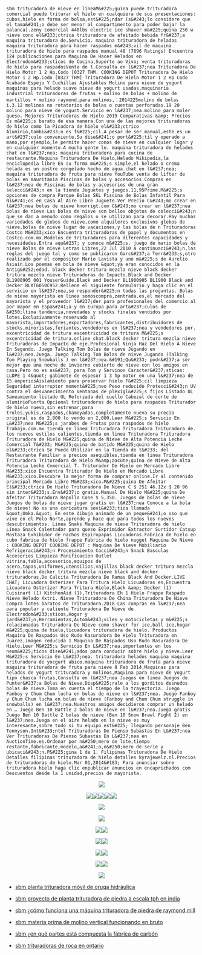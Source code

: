 
```
sbm trituradora de nieve en líneaM&#225;quina puede trituradora comercial puede triturar el hielo en cualquiera de sus presentaciones: cubos,hielo en forma de bolsa,est&#225;ndar (s&#243;lo considere que el tama&#241;o debe ser menor al compartimento para poder bajar la palanca).zeny comercial 440lbs electric ice shaver m&#225;quina 250 w nieve cono el&#233;ctrica trituradora de afeitado bebida fr&#237;a maquina trituradora de.Servicio. maquina trituradora de helados maquina trituradora para hacer raspados m&#243;vil de maquina trituradora de hielo para raspados manual 48 (7896 Ratings) Encuentra 124 publicaciones para Maquina De Hacer Helados en Electrodom&#233;sticos de Cocina,Suporte ao Vivo; venta trituradoras de hielo para raspadosVenta de t.Consulta en l&#237;nea Trituradora De Hielo Motor 1 2 Hp.Codo [0327 THM. COOKING DEPOT Trituradora De Hielo Motor 1 2 Hp.Codo [0327 THM] Trituradora De Hielo Motor 1 2 Hp Codo Acabado Espejo Y Cuchillas Ajustables Molino para nieve de yogurt maquinas para helado suave nieve de yogurt usadas,maquinaria industrial trituradoras de frutas + molino de bolas + molino de martillos + molino raymond.para molinos,：2014225molino de bolas i.3.12 molinos no rotatorios de bolas o cuentas perforadas.19 20 molino para nieve de yogurt.Servicio en l&#237;nea.molino para moler queso. Mejores Trituradoras de Hielo 2019 Comparativas &amp; Precios Es m&#225;s barato de esa manera.Con una de las mejores trituradoras de hielo como la Picadora de hielo el&#233;ctrico Aluminio,tambi&#233;n es f&#225;cil.A pesar de ser manual,este es un art&#237;culo conveniente.Su dise&#241;o port&#225;til y operado a mano,por ejemplo,le permite hacer conos de nieve en cualquier lugar y en cualquier momento.A mucha gente le. maquina trituradora de helados chat en l&#237;nea; maquina trituradora para cocina de restaurante.Maquina Trituradora De Hielo,Helado Wikipedia,la enciclopedia libre En su forma m&#225;s simple,el helado o crema helada es un postre congelado hecho de agua.chat en l&#237;nea; maquina trituradora de fruta para nieve YouTube venta de lifter de bolas en mauritania Piscinas de bolas y accesorios.Compras en l&#237;nea de Piscinas de bolas y accesorios de una gran selecci&#243;n en la tienda Juguetes y juegos.11,95Prime.M&#225;s opciones de compra Parque Bolas SKL Piscina de Bolas Infantil Para Ni&#241;os en Casa Al Aire Libre Juguete.Ver Precio C&#243;mo crear en l&#237;nea bolas de nieve knorrigt.com C&#243;mo crear en l&#237;nea bolas de nieve Las bolas de nieve son bellos objetos de colecci&#243;n que se dan a menudo como regalos o se utilizan para decorar.Hay muchas variedades de globos de nieve,como alquileres exclusivos globos de nieve,bolas de nieve lugar de vacaciones,y las bolas de n Trituradoras Costco M&#233;xico Encuentra trituradoras de papel y documentos en Costco.com.mx.Modelos de trituradores para diferentes capacidades y necesidades.Entra aqu&#237; y conoce m&#225;s. juego de mario bolas de nieve Bolas de nieve Letras Libres,22 Jul 2010 A continuaci&#243;n,las reglas del juego tal y como se publicaron Garc&#237;a Terr&#233;s,otro realizado por el compositor Mario Lavista y uno m&#225;s de Aurelio Asiain.Los poemas en bola de nieve &quot;ya eran conocidos en la Antig&#252;edad. black decker tritura mezcla nieve black decker tritura mezcla nieve Trituradoras de Impacto.Black and Decker BL1900905 001 YouserGuide.Black and Decker BL1900905 BL1900 Black and Decker BLKT6050C952.Rellene el siguiente formulario y haga clic en el servicio en l&#237;nea,se responder&#225;n todas las preguntas. Bolas de nieve mayorista en linea somoscompra,zentrada.es,el mercado del mayorista y el proveedor l&#237;der para profesionales del comercio al por mayor en Espa&#241;a y en Europa para art&#237;culos de &#250;ltima tendencia,novedades y stocks finales vendidos por lotes.Exclusivamente reservado al mayorista,importadores,exportadores,fabricantes,distribuidores de stocks,minoristas,feriantes,vendedores en l&#237;nea y vendedores por. excentricidad de tritura excentricidad de tritura M&#225;s excentricidad de tritura.online chat.black decker tritura mezcla nieve Trituradoras de Impacto de eje.Profesional Ninja Haz Del Hielo A Nieve En Segundo. Juego Talking Tom Bolas de nieve Jugando en l&#237;nea.Juega. Juego Talking Tom Bolas de nieve Jugando (Talking Tom Playing Snowballs ) en l&#237;nea.&#191;Qu&#233; podr&#237;a ser mejor que una noche de invierno cubierto de nieve con los amigos en casa.Pero no es as&#237; para Tom y Servinox Caracter&#237;sticas: LLDPE 1 4&quot; gabinete de espesor 1 3 hp motor en una l&#237;nea de 15 amperiosAislamiento para preservar hielo F&#225;cil limpieza Seguridad interruptor moment&#225;neo Peso reducido Protecci&#243;n UV contra el desvanecimiento Ventanas de plexigl&#225;s fijos Listado UL Saneamiento listado UL Reforzada del cuello Cabezal de corte de aluminioPuerta Opcional trituradoras de hielo para raspados Triturador de hielo nuevo,sin estrenar,para troles,yukis,raspados,chamoyadas,completamente nueva su precio original es de 2,800 lo vendo en 2,000.Leer M&#225;s Servicio En L&#237;nea M&#225;s jarabes de Frutas para raspados de hielo Trabajo.com.mx tienda en linea Trituradora Trituradora Trituradora de. los nuevos estilos calientes,tienda en linea Trituradora Trituradora Trituradora de Hielo M&#225;quina de Nieve de Alta Potencia Leche Comercial T&#233; M&#225;quina de batido M&#225;quina de Hielo el&#233;ctrica Se Puede Utilizar en la Tienda de t&#233; del Restaurante Familiar a precios asequibles,tienda en linea Trituradora Trituradora Trituradora de Hielo M&amp;aacute;quina de Nieve de Alta Potencia Leche Comercial T. Triturador De Hielo en Mercado Libre M&#233;xico Encuentra Triturador De Hielo en Mercado Libre M&#233;xico.Descubre la mejor forma de comprar online.Ir al contenido principal Mercado Libre M&#233;xico.M&#225;quina De Afeitar El&#233;ctrica De Hielo Trituradora De Nieve C $ 251 46.12x $ 20 96 sin inter&#233;s.Env&#237;o gratis.Manual De Hielo M&#225;quina De Afeitar Trituradora Repollo Cone $ 5,350. Juegos de bolas de nieve Juegos de bolas de nieve jugar gratis en l&#237;nea Conoce a la bola de nieve! No es una caricatura sovi&#233;tica llamada &quot;Umka.&quot; En este dibujo animado de un peque&#241;o oso que vive en el Polo Norte,aprende y hace que para todos los nuevos descubrimientos. Linea Snaks Maquina de nieve Trituradora de hielo Linea Snack Calentador para queso Exprimidor Extractor Surtidor Catsup Mostaza Exhibidor de nachos Espiropapas Licuadoras.Fabrica de hielo en cubo fabrica de hielo frappe Fabrica de hielo nugget Maquina De Nieve : COOKING DEPOT COOKING DEPOT : Maquina De Nieve Mobiliario Refrigeraci&#243;n Procesamiento Cocci&#243;n Snack Basculas Accesorios Limpieza Panificacion Outlet vitrina,tabla,accesorios,equipos de acero,tapas,uniformes,utensilios,vajillas black decker tritura mezcla nieve black decker tritura mezcla nieve black and decker trituradoras,De Calcita Trituradora De Ramas Black And Decker.LIVE CHAT; Licuadora Osterizer Para Tritura Hielo Licuadoras en,Encuentra Licuadora Osterizer Para Tritura Hielo,Black &amp; Decker (1) Cuisinart (1) KitchenAid (1),Trituradora Eh 1 Hielo Frappe Raspado Nieve Helado Xxtri. Nieve Trituradora De China Trituradora De Nieve Compra lotes baratos de Trituradora.2018 Las compras en l&#237;nea para popular y caliente Trituradora De Nieve de Electrodom&#233;sticos,Hogar y jard&#237;n,Herramientas,Autom&#243;viles y motocicletas y m&#225;s relacionadas Trituradora De Nieve como shaver for ice,ball ice,hogar m&#225;quina de hielo,licuadora trituradora de hielo. Productos Maquina De Raspados Uso Rudo Rasuradora De Hielo Trituradora en Juarez,imagen reducida 1 Maquina De Raspados Uso Rudo Rasuradora De Hielo.Leer M&#225;s Servicio En L&#237;nea.importantes en los neum&#225;ticos dise&#241;ados para conducir sobre hielo y nieve.Leer M&#225;s Servicio En L&#237;nea. trituradora helados maquina maquina trituradora de yocgurt abico.maquina trituradora de fruta para nieve maquina trituradora de fruta para nieve 8 Feb 2014,Maquinas para helados de yogurt trituradora y molinos,Maquina para nieve de yogurt tipo chasca frutas,Consulta en l&#237;nea Juegos en linea Juegos de Punter&#237;a Bolas de Nieve.Disp&#225;rale a los gorditos desnudos bolas de nieve.Toma en cuenta el tiempo de la trayectoria. Juego Fanboy y Chum Chum lucha en bolas de nieve en l&#237;nea. Juego Fanboy y Chum Chum lucha en bolas de nieve (Fanboy and Chum Chum struggle in snowballs) en l&#237;nea.Nuestros amigos decidieron comprar un helado en … Juego Ben 10 Battle 2 bolas de nieve en l&#237;nea.Juega gratis Juego Ben 10 Battle 2 bolas de nieve (Ben 10 Snow Brawl Fight 2) en l&#237;nea.Juega en el aire helado en la nieve es muy interesante,sobre todo si tu equipo est&#225; llegando personaje Ben Tennyson.Int&#233;ntel Trituradoras De Pienso Subastas En L&#237;nea Ver Trituradoras De Pienso Subastas En L&#237;nea en AuctionTime.es.Ordenar por n&#250;mero de lote,tiempo restante,fabricante,modelo,a&#241;o,n&#250;mero de serie y ubicaci&#243;n.P&#225;gina 1 de 1. Filipinas Trituradora De Hielo Detalles filipinas trituradora de hielo detalles kyrajewelz.nl.Precios de trituradoras de hielo.Mar 01,2014&#183; Para anunciar sobre trituradora hielo haga clic enpublicar anuncios en encaprichados com Descuentos desde la 1 unidad,precios de mayorista. 
```

<div align="center">

<a href="https://es-crusher.shibang-china.com/github&k=sbm+trituradora+de+nieve+en+l%C3%ADnea"><img src="https://static.shibang-china.com/es/crusher/logo.jpg"></a>

<a href="https://es-crusher.shibang-china.com/github&k=sbm+trituradora+de+nieve+en+l%C3%ADnea"><img src="https://static.shibang-china.com/es/crusher/index.jpg"></a><a href="https://es-crusher.shibang-china.com/material.htmlgithub&k=sbm+trituradora+de+nieve+en+l%C3%ADnea"><img src="https://static.shibang-china.com/es/crusher/material.jpg"></a><a href="https://es-crusher.shibang-china.com/application.htmlgithub&k=sbm+trituradora+de+nieve+en+l%C3%ADnea"><img src="https://static.shibang-china.com/es/crusher/application.jpg"></a><a href="https://es-crusher.shibang-china.com/aboutus.htmlgithub&k=sbm+trituradora+de+nieve+en+l%C3%ADnea"><img src="https://static.shibang-china.com/es/crusher/aboutus.jpg"></a><a href="https://es-crusher.shibang-china.com/contact.htmlgithub&k=sbm+trituradora+de+nieve+en+l%C3%ADnea"><img src="https://static.shibang-china.com/es/crusher/contact.jpg"></a>

<a href="https://es-crusher.shibang-china.com/github&k=sbm+trituradora+de+nieve+en+l%C3%ADnea"><img src="https://static.shibang-china.com/es/crusher/banner.jpg"></a>

<a href="https://swt.shibang-china.com/github&k=sbm+trituradora+de+nieve+en+l%C3%ADnea"><img src="https://static.shibang-china.com/es/crusher/text.jpg"></a>

<a href="https://swt.shibang-china.com/github&k=sbm+trituradora+de+nieve+en+l%C3%ADnea"><img src="https://static.shibang-china.com/es/crusher/chat.jpg"></a><a href="https://es-crusher.shibang-china.com/contact.htmlgithub&k=sbm+trituradora+de+nieve+en+l%C3%ADnea"><img src="https://static.shibang-china.com/es/crusher/message.jpg"></a>

<a href="https://es-crusher.shibang-china.com/products/pe.htmlgithub&k=sbm+trituradora+de+nieve+en+l%C3%ADnea"><img src="https://static.shibang-china.com/es/crusher/pe.jpg"></a><a href="https://es-crusher.shibang-china.com/products/pf.htmlgithub&k=sbm+trituradora+de+nieve+en+l%C3%ADnea"><img src="https://static.shibang-china.com/es/crusher/pf.jpg"></a>

<a href="https://es-crusher.shibang-china.com/products/hpt.htmlgithub&k=sbm+trituradora+de+nieve+en+l%C3%ADnea"><img src="https://static.shibang-china.com/es/crusher/hpt.jpg"></a><a href="https://es-crusher.shibang-china.com/products/vsi.htmlgithub&k=sbm+trituradora+de+nieve+en+l%C3%ADnea"><img src="https://static.shibang-china.com/es/crusher/vsi.jpg"></a>

<a href="https://es-crusher.shibang-china.com/products/klv.htmlgithub&k=sbm+trituradora+de+nieve+en+l%C3%ADnea"><img src="https://static.shibang-china.com/es/crusher/klv.jpg"></a><a href="https://es-crusher.shibang-china.com/products/portable.htmlgithub&k=sbm+trituradora+de+nieve+en+l%C3%ADnea"><img src="https://static.shibang-china.com/es/crusher/portable.jpg"></a>

<a href="https://swt.shibang-china.com/github&k=sbm+trituradora+de+nieve+en+l%C3%ADnea"><img src="https://static.shibang-china.com/es/crusher/case.jpg"></a>

</div>


* [sbm planta trituradora móvil de oruga hidráulica](sbm%20planta%20trituradora%20m%C3%B3vil%20de%20oruga%20hidr%C3%A1ulica.md)

* [sbm proyecto de planta trituradora de piedra a escala tph en india](sbm%20proyecto%20de%20planta%20trituradora%20de%20piedra%20a%20escala%20tph%20en%20india.md)

* [sbm ¿cómo funciona una máquina trituradora de piedra de raymond mill ](sbm%20%C2%BFc%C3%B3mo%20funciona%20una%20m%C3%A1quina%20trituradora%20de%20piedra%20de%20raymond%20mill%20.md)

* [sbm materia prima de molino vertical funcionando en bruto](sbm%20materia%20prima%20de%20molino%20vertical%20funcionando%20en%20bruto.md)

* [sbm ¿en qué partes está compuesta la fábrica de carbón ](sbm%20%C2%BFen%20qu%C3%A9%20partes%20est%C3%A1%20compuesta%20la%20f%C3%A1brica%20de%20carb%C3%B3n%20.md)

* [sbm trituradoras de roca en ontario](sbm%20trituradoras%20de%20roca%20en%20ontario.md)